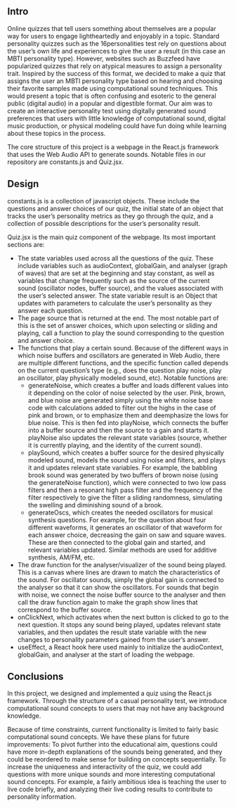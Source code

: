 ## Intro
Online quizzes that tell users something about themselves are a popular way for users to engage lightheartedly and enjoyably in a topic. Standard personality quizzes such as the 16personalities test rely on questions about the user’s own life and experiences to give the user a result (in this case an MBTI personality type). However, websites such as Buzzfeed have popularized quizzes that rely on atypical measures to assign a personality trait. Inspired by the success of this format, we decided to make a quiz that assigns the user an MBTI personality type based on hearing and choosing their favorite samples made using computational sound techniques. This would present a topic that is often confusing and esoteric to the general public (digital audio) in a popular and digestible format.
Our aim was to create an interactive personality test using digitally generated sound preferences that users with little knowledge of computational sound, digital music production, or physical modeling could have fun doing while learning about these topics in the process.

The core structure of this project is a webpage in the React.js framework that uses the Web Audio API to generate sounds. Notable files in our repository are constants.js and Quiz.jsx.


## Design
constants.js is a collection of javascript objects. These include the questions and answer choices of our quiz, the initial state of an object that tracks the user’s personality metrics as they go through the quiz, and a collection of possible descriptions for the user’s personality result.

Quiz.jsx is the main quiz component of the webpage. Its most important sections are:
- The state variables used across all the questions of the quiz. These include variables such as audioContext, globalGain, and analyser (graph of waves) that are set at the beginning and stay constant, as well as variables that change frequently such as the source of the current sound (oscillator nodes, buffer source), and the values associated with the user’s selected answer. The state variable result is an Object that updates with parameters to calculate the user’s personality as they answer each question.
- The page source that is returned at the end. The most notable part of this is the set of answer choices, which upon selecting or sliding and playing, call a function to play the sound corresponding to the question and answer choice. 
- The functions that play a certain sound. Because of the different ways in which noise buffers and oscillators are generated in Web Audio, there are multiple different functions, and the specific function called depends on the current question’s type (e.g., does the question play noise, play an oscillator, play physically modeled sound, etc). Notable functions are:
  - generateNoise, which creates a buffer and loads different values into it depending on the color of noise selected by the user. Pink, brown, and blue noise are generated simply using the white noise base code with calculations added to filter out the highs in the case of pink and brown, or to emphasize them and deemphasize the lows for blue noise. This is then fed into playNoise, which connects the buffer into a buffer source and then the source to a gain and starts it. playNoise also updates the relevant state variables (source, whether it is currently playing, and the identity of the current sound).
  - playSound, which creates a buffer source for the desired physically modeled sound, models the sound using noise and filters, and plays it and updates relevant state variables. For example, the babbling brook sound was generated by two buffers of brown noise (using the generateNoise function), which were connected to two low pass filters and then a resonant high pass filter and the frequency of the filter respectively to give the filter a sliding randomness, simulating the swelling and diminishing sound of a brook.
  - generateOscs, which creates the needed oscillators for musical synthesis questions. For example, for the question about four different waveforms, it generates an oscillator of that waveform for each answer choice, decreasing the gain on saw and square waves. These are then connected to the global gain and started, and relevant variables updated. Similar methods are used for additive synthesis, AM/FM, etc.
- The draw function for the analyser/visualizer of the sound being played. This is a canvas where lines are drawn to match the characteristics of the sound. For oscillator sounds, simply the global gain is connected to the analyser so that it can show the oscillators. For sounds that begin with noise, we connect the noise buffer source to the analyser and then call the draw function again to make the graph show lines that correspond to the buffer source.
- onClickNext, which activates when the next button is clicked to go to the next question. It stops any sound being played, updates relevant state variables, and then updates the result state variable with the new changes to personality parameters gained from the user’s answer. 
- useEffect, a React hook here used mainly to initialize the audioContext, globalGain, and analyser at the start of loading the webpage.

## Conclusions
In this project, we designed and implemented a quiz using the React.js framework. Through the structure of a casual personality test, we introduce computational sound concepts to users that may not have any background knowledge.

Because of time constraints, current functionality is limited to fairly basic computational sound concepts. We have these plans for future improvements: To pivot further into the educational aim, questions could have more in-depth explanations of the sounds being generated, and they could be reordered to make sense for building on concepts sequentially. To increase the uniqueness and interactivity of the quiz, we could add questions with more unique sounds and more interesting computational sound concepts. For example, a fairly ambitious idea is teaching the user to live code briefly, and analyzing their live coding results to contribute to personality information. 
